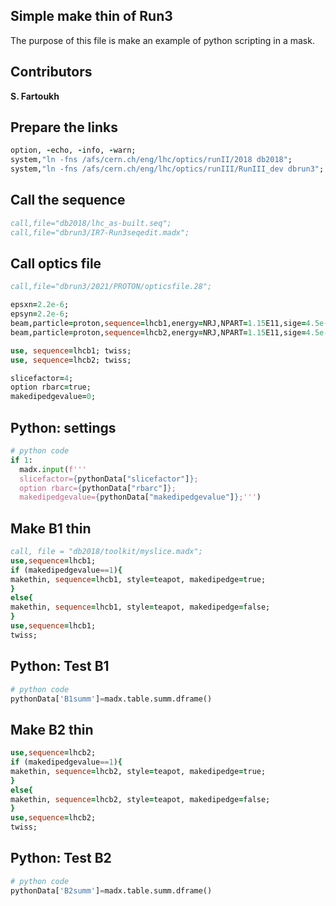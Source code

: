 ## Simple make thin of Run3
The purpose of this file is make an example of python scripting in a mask.

## Contributors
**S. Fartoukh**
## Prepare the links
```fortran
option, -echo, -info, -warn;
system,"ln -fns /afs/cern.ch/eng/lhc/optics/runII/2018 db2018";
system,"ln -fns /afs/cern.ch/eng/lhc/optics/runIII/RunIII_dev dbrun3";

```
## Call the sequence     
```fortran
call,file="db2018/lhc_as-built.seq";
call,file="dbrun3/IR7-Run3seqedit.madx";

```
## Call optics file
```fortran
call,file="dbrun3/2021/PROTON/opticsfile.28";

epsxn=2.2e-6;
epsyn=2.2e-6;
beam,particle=proton,sequence=lhcb1,energy=NRJ,NPART=1.15E11,sige=4.5e-4,exn=epsxn,eyn=epsyn;
beam,particle=proton,sequence=lhcb2,energy=NRJ,NPART=1.15E11,sige=4.5e-4,exn=epsxn,eyn=epsyn,bv = -1;

use, sequence=lhcb1; twiss;
use, sequence=lhcb2; twiss;

slicefactor=4;
option rbarc=true;
makedipedgevalue=0;

```
## Python: settings
```python
# python code
if 1:
  madx.input(f'''
  slicefactor={pythonData["slicefactor"]};
  option rbarc={pythonData["rbarc"]};
  makedipedgevalue={pythonData["makedipedgevalue"]};''')
```
## Make B1 thin
```fortran
call, file = "db2018/toolkit/myslice.madx";
use,sequence=lhcb1;
if (makedipedgevalue==1){
makethin, sequence=lhcb1, style=teapot, makedipedge=true;
}
else{
makethin, sequence=lhcb1, style=teapot, makedipedge=false;
}
use,sequence=lhcb1;
twiss;


```
## Python: Test B1
```python
# python code
pythonData['B1summ']=madx.table.summ.dframe()
```
## Make B2 thin
```fortran
use,sequence=lhcb2;
if (makedipedgevalue==1){
makethin, sequence=lhcb2, style=teapot, makedipedge=true;
}
else{
makethin, sequence=lhcb2, style=teapot, makedipedge=false;
}
use,sequence=lhcb2;
twiss;

```
## Python: Test B2
```python
# python code
pythonData['B2summ']=madx.table.summ.dframe()
```
